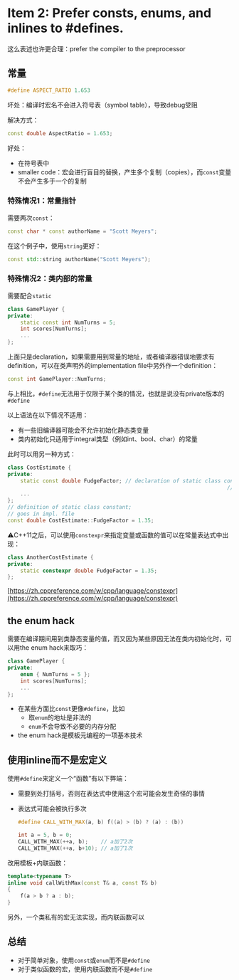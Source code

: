 # Item 2: Prefer consts, enums, and inlines to #defines.

这么表述也许更合理：prefer the compiler to the preprocessor

## 常量

```cpp
#define ASPECT_RATIO 1.653
```

坏处：编译时宏名不会进入符号表（symbol table），导致debug受阻

解决方式：

```cpp
const double AspectRatio = 1.653;
```

好处：

- 在符号表中
- smaller code：宏会进行盲目的替换，产生多个复制（copies），而`const`变量不会产生多于一个的复制

### 特殊情况1：常量指针

需要两次`const`：

```cpp
const char * const authorName = "Scott Meyers";
```

在这个例子中，使用`string`更好：

```cpp
const std::string authorName("Scott Meyers");
```

### 特殊情况2：类内部的常量

需要配合`static`

```cpp
class GamePlayer {
private:
	static const int NumTurns = 5;
	int scores[NumTurns];
	...
};
```

上面只是declaration，如果需要用到常量的地址，或者编译器错误地要求有definition，可以在类声明外的implementation file中另外作一个definition：

```cpp
const int GamePlayer::NumTurns;
```

与上相比，`#define`无法用于仅限于某个类的情况，也就是说没有private版本的`#define`

以上语法在以下情况不适用：

- 有一些旧编译器可能会不允许初始化静态类变量
- 类内初始化只适用于integral类型（例如int、bool、char）的常量

此时可以用另一种方式：

```cpp
class CostEstimate {
private:
	static const double FudgeFactor; // declaration of static class constant;
																	 // goes in header file
	...
};
// definition of static class constant;
// goes in impl. file
const double CostEstimate::FudgeFactor = 1.35;
```

⚠️C++11之后，可以使用`constexpr`来指定变量或函数的值可以在常量表达式中出现：

```cpp
class AnotherCostEstimate {
private:
    static constexpr double FudgeFactor = 1.35;
};
```

[https://zh.cppreference.com/w/cpp/language/constexpr](https://zh.cppreference.com/w/cpp/language/constexpr)

## the enum hack

需要在编译期间用到类静态变量的值，而又因为某些原因无法在类内初始化时，可以用the enum hack来取巧：

```cpp
class GamePlayer {
private:
	enum { NumTurns = 5 };
	int scores[NumTurns];
	...
};
```

- 在某些方面比`const`更像`#define`，比如
    - 取`enum`的地址是非法的
    - `enum`不会导致不必要的内存分配
- the enum hack是模板元编程的一项基本技术

## 使用inline而不是宏定义

使用`#define`来定义一个“函数”有以下弊端：

- 需要到处打括号，否则在表达式中使用这个宏可能会发生奇怪的事情
- 表达式可能会被执行多次

    ```cpp
    #define CALL_WITH_MAX(a, b) f((a) > (b) ? (a) : (b))

    int a = 5, b = 0;
    CALL_WITH_MAX(++a, b);    // a加了2次
    CALL_WITH_MAX(++a, b+10); // a加了1次
    ```

改用模板+内联函数：

```cpp
template<typename T>
inline void callWithMax(const T& a, const T& b)
{
	f(a > b ? a : b);
}
```

另外，一个类私有的宏无法实现，而内联函数可以

## 总结

- 对于简单对象，使用`const`或`enum`而不是`#define`
- 对于类似函数的宏，使用内联函数而不是`#define`